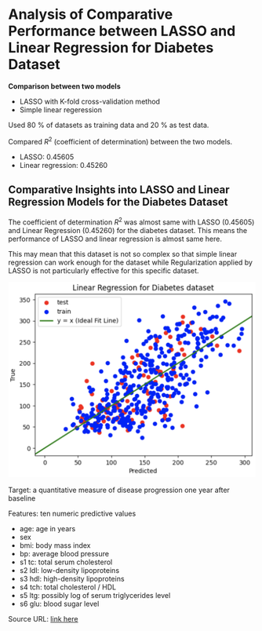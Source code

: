 # Analysis of Comparative Performance between LASSO and Linear Regression for Diabetes Dataset


**Comparison between two models**
- LASSO with K-fold cross-validation method
- Simple linear regeression

Used 80 % of datasets as training data and 20 % as test data.

Compared $R^2$ (coefficient of determination) between the two models.
- LASSO: 0.45605
- Linear regression: 0.45260

## Comparative Insights into LASSO and Linear Regression Models for the Diabetes Dataset
The coefficient of determination $R^2$ was almost same with LASSO (0.45605) and Linear Regression (0.45260) for the diabetes dataset. This means the performance of LASSO and linear regression is almost same here. 

This may mean that this dataset is not so complex so that simple linear regression can work enough for the dataset while Regularization applied by LASSO is not particularly effective for this specific dataset.




![image](https://github.com/HanaHirose/ML_Self_Study/blob/main/LinearRegression_Diabetes/Images/Diabetes_image.png)

Target: a quantitative measure of disease progression one year after baseline

Features: ten numeric predictive values

- age: age in years
- sex 
- bmi: body mass index
- bp: average blood pressure
- s1 tc: total serum cholesterol
- s2 ldl: low-density lipoproteins
- s3 hdl: high-density lipoproteins
- s4 tch: total cholesterol / HDL
- s5 ltg: possibly log of serum triglycerides level
- s6 glu: blood sugar level

Source URL: [link here](https://www4.stat.ncsu.edu/~boos/var.select/diabetes.html)


